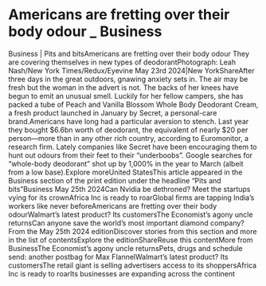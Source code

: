 # Americans are fretting over their body odour _ Business

Business | Pits and bitsAmericans are fretting over their body odour They are covering themselves in new types of deodorantPhotograph: Leah Nash/New York Times/Redux/Eyevine May 23rd 2024|New YorkShareAfter three days in the great outdoors, gnawing anxiety sets in. The air may be fresh but the woman in the advert is not. The backs of her knees have begun to emit an unusual smell. Luckily for her fellow campers, she has packed a tube of Peach and Vanilla Blossom Whole Body Deodorant Cream, a fresh product launched in January by Secret, a personal-care brand.Americans have long had a particular aversion to stench. Last year they bought $6.6bn worth of deodorant, the equivalent of nearly $20 per person—more than in any other rich country, according to Euromonitor, a research firm. Lately companies like Secret have been encouraging them to hunt out odours from their feet to their “underboobs”. Google searches for “whole-body deodorant” shot up by 1,000% in the year to March (albeit from a low base).Explore moreUnited StatesThis article appeared in the Business section of the print edition under the headline “Pits and bits”Business May 25th 2024Can Nvidia be dethroned? Meet the startups vying for its crownAfrica Inc is ready to roarGlobal firms are tapping India’s workers like never beforeAmericans are fretting over their body odourWalmart’s latest product? Its customersThe Economist’s agony uncle returnsCan anyone save the world’s most important diamond company?From the May 25th 2024 editionDiscover stories from this section and more in the list of contentsExplore the editionShareReuse this contentMore from BusinessThe Economist’s agony uncle returnsPets, drugs and schedule send: another postbag for Max FlannelWalmart’s latest product? Its customersThe retail giant is selling advertisers access to its shoppersAfrica Inc is ready to roarIts businesses are expanding across the continent